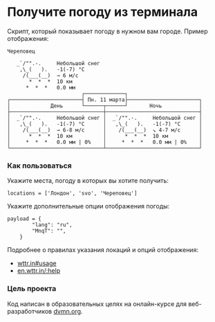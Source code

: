 # Получите погоду из терминала

Скрипт, который показывает погоду в нужном вам городе.
Пример отображения:
```
Череповец

   _`/"".-.     Небольшой снег
    ,\_(   ).   -1(-7) °C      
     /(___(__)  → 6 м/c        
       *  *  *  10 км          
      *  *  *   0.0 мм         
                        ┌─────────────┐                        
┌───────────────────────┤ Пн. 11 марта├───────────────────────┐
│             День      └──────┬──────┘       Ночь            │
├──────────────────────────────┼──────────────────────────────┤
│  _`/"".-.     Небольшой снег │  _`/"".-.     Небольшой снег │
│   ,\_(   ).   -1(-7) °C      │   ,\_(   ).   -1(-7) °C      │
│    /(___(__)  → 6-8 м/c      │    /(___(__)  ↘ 4-7 м/c      │
│      *  *  *  10 км          │      *  *  *  10 км          │
│     *  *  *   0.0 мм | 0%    │     *  *  *   0.0 мм | 0%    │
└──────────────────────────────┴──────────────────────────────┘
```


### Как пользоваться

Укажите места, погоду в которых вы хотите получить:
```
locations = ['Лондон', 'svo', 'Череповец']
```

Укажите дополнительные опции отображения погоды:

```
payload = {
        "lang": "ru",
        "MnqT": "",
    }
```

Подробнее о правилах указания локаций и опций отображения:
- [wttr.in#usage](https://github.com/chubin/wttr.in#usage)
- [en.wttr.in/:help](https://en.wttr.in/:help)


### Цель проекта

Код написан в образовательных целях на онлайн-курсе для веб-разработчиков [dvmn.org](https://dvmn.org/).
